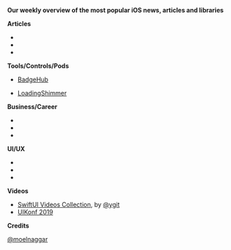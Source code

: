 **Our weekly overview of the most popular iOS news, articles and libraries**


**Articles**

*
*
*

**Tools/Controls/Pods**

* [BadgeHub](https://github.com/jogendra/BadgeHub)

* [LoadingShimmer](https://github.com/jogendra/LoadingShimmer)

**Business/Career**

*
*
*

**UI/UX**

*
*
*

**Videos**

* [SwiftUI Videos Collection](https://github.com/ygit/swiftui), by [@ygit](https://github.com/ygit)
* [UIKonf 2019](https://www.youtube.com/playlist?list=PLdr22uU_wISr-FYeKblv3LMe_kHFzRFBw)

**Credits**
 
[@moelnaggar](https://github.com/MoElnaggar14)
